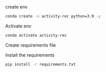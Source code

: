 create env

```bash
conda create -n activity-rec python=3.9 -y
```

Activate env
```bash
conda activate activity-rec
```

Create requirements file

Install the requirements
```bash
pip install -r requirements.txt
```